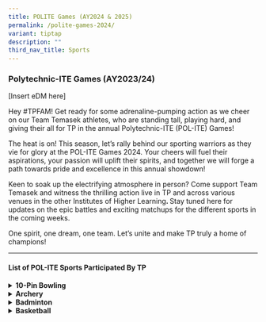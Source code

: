```yaml
---
title: POLITE Games (AY2024 & 2025)
permalink: /polite-games-2024/
variant: tiptap
description: ""
third_nav_title: Sports
---
```

<h3><strong>Polytechnic-ITE Games (AY2023/24)</strong></h3>
<p>[Insert eDM here]</p>
<p>Hey #TPFAM! Get ready for some adrenaline-pumping action as we cheer on
our Team Temasek athletes, who are standing tall, playing hard, and giving
their all for TP in the annual Polytechnic-ITE (POL-ITE) Games!</p>
<p>The heat is on! This season, let’s rally behind our sporting warriors
as they vie for glory at the POL-ITE Games 2024. Your cheers will fuel
their aspirations, your passion will uplift their spirits, and together
we will forge a path towards pride and excellence in this annual showdown!</p>
<p>Keen to soak up the electrifying atmosphere in person? Come support Team
Temasek and witness the thrilling action live in TP and across various
venues in the other Institutes of Higher Learning<strong>. </strong>Stay
tuned here for updates on the epic battles and exciting matchups for the
different sports in the coming weeks.</p>
<p>One spirit, one dream, one team. Let’s unite and make TP truly a home
of champions!</p>
<hr>
<h4><strong>List of POL-ITE Sports Participated By TP</strong></h4>
<div data-type="detailGroup" class="isomer-accordion-group isomer-accordion isomer-accordion-white">
<details class="isomer-details">
<summary><strong>10-Pin Bowling</strong>
</summary>
<div data-type="detailsContent" class="isomer-details-content">
<table style="minWidth: 50px">
<colgroup>
<col>
<col>
</colgroup>
<tbody>
<tr>
<th rowspan="1" colspan="1">
<div class="isomer-image-wrapper">
<img style="width: 100%" height="auto" width="100%" alt="" src="/images/Sports/POL_ITE_Games_2024___10_Pin_Bowling__Men_.jpg">
</div>
</th>
<th rowspan="1" colspan="1">
<div class="isomer-image-wrapper">
<img style="width: 100%" height="auto" width="100%" alt="" src="/images/Sports/POL_ITE_Games_2024___10_Pin_Bowling__Women_.jpg">
</div>
</th>
</tr>
</tbody>
</table>
</div>
</details>
</div>
<div data-type="detailGroup" class="isomer-accordion-group isomer-accordion isomer-accordion-white">
<details class="isomer-details">
<summary><strong>Archery</strong>
</summary>
<div data-type="detailsContent" class="isomer-details-content">
<table style="minWidth: 50px">
<colgroup>
<col>
<col>
</colgroup>
<tbody>
<tr>
<th rowspan="1" colspan="1">
<div class="isomer-image-wrapper">
<img style="width: 100%" height="auto" width="100%" alt="" src="/images/Sports/POL_ITE_Games_2024___Archery__Men___Women_.jpg">
</div>
</th>
<th rowspan="1" colspan="1">
<p></p>
</th>
</tr>
</tbody>
</table>
</div>
</details>
</div>
<div data-type="detailGroup" class="isomer-accordion-group isomer-accordion isomer-accordion-white">
<details class="isomer-details">
<summary><strong>Badminton</strong>
</summary>
<div data-type="detailsContent" class="isomer-details-content">
<table style="minWidth: 50px">
<colgroup>
<col>
<col>
</colgroup>
<tbody>
<tr>
<th rowspan="1" colspan="1">
<div class="isomer-image-wrapper">
<img style="width: 100%" height="auto" width="100%" alt="" src="/images/Sports/POL_ITE_Games_2024___Badminton__Men_.jpg">
</div>
</th>
<th rowspan="1" colspan="1">
<div class="isomer-image-wrapper">
<img style="width: 100%" height="auto" width="100%" alt="" src="/images/Sports/POL_ITE_Games_2024___Badminton__Women_.jpg">
</div>
</th>
</tr>
</tbody>
</table>
</div>
</details>
</div>
<div data-type="detailGroup" class="isomer-accordion-group isomer-accordion isomer-accordion-white">
<details class="isomer-details">
<summary><strong>Basketball</strong>
</summary>
<div data-type="detailsContent" class="isomer-details-content">
<table style="minWidth: 50px">
<colgroup>
<col>
<col>
</colgroup>
<tbody>
<tr>
<th rowspan="1" colspan="1">
<div class="isomer-image-wrapper">
<img style="width: 100%" height="auto" width="100%" alt="" src="/images/Sports/POL_ITE_Games_2024___Basketball__Men_.jpg">
</div>
</th>
<th rowspan="1" colspan="1">
<div class="isomer-image-wrapper">
<img style="width: 100%" height="auto" width="100%" alt="" src="/images/Sports/POL_ITE_Games_2024___Basketball__Women_.jpg">
</div>
</th>
</tr>
</tbody>
</table>
</div>
</details>
</div>
<p></p>